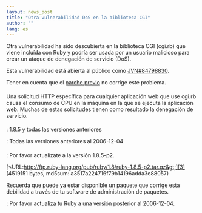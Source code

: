 ```yaml
---
layout: news_post
title: "Otra vulnerabilidad DoS en la biblioteca CGI"
author: ""
lang: es
---
```


Otra vulnerabilidad ha sido descubierta en la biblioteca CGI (cgi.rb)
que viene incluída con Ruby y podría ser usada por un usuario malicioso
para crear un ataque de denegación de servicio (DoS).

Esta vulnerabilidad está abierta al público como [JVN#84798830][1].

Tener en cuenta que el [parche previo][2] no corrige este problema.

#### 

Una solicitud HTTP específica para cualquier aplicación web que use
cgi.rb causa el consumo de CPU en la máquina en la que se ejecuta la
aplicación web. Muchas de estas solicitudes tienen como resultado la
denegación de servicio.

#### 


: 1\.8.5 y todas las versiones anteriores


: Todas las versiones anteriores al 2006-12-04

#### 



: Por favor actualízate a la versión 1.8.5-p2.
  
  [&lt;URL:http://ftp.ruby-lang.org/pub/ruby/1.8/ruby-1.8.5-p2.tar.gz&gt;][3]
  (4519151 bytes, md5sum: a3517a224716f79b14196adda3e88057)
  
  Recuerda que puede ya estar disponible un paquete que corrige esta
  debilidad a través de tu software de administración de paquetes.


: Por favor actualiza tu Ruby a una versión posterior al 2006-12-04.



[1]: http://jvn.jp/jp/JVN%2384798830/index.html 
[2]: http://ftp.ruby-lang.org/pub/ruby/1.8/ruby-1.8.5-cgi-dos-1.patch 
[3]: http://ftp.ruby-lang.org/pub/ruby/1.8/ruby-1.8.5-p2.tar.gz 
